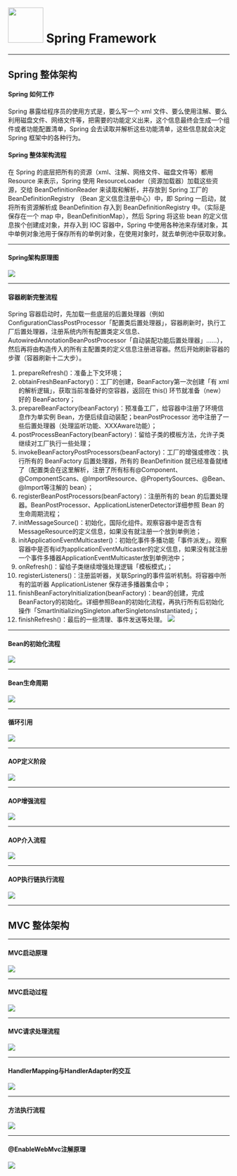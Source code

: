 # <img src="src/docs/spring-framework.png" width="80" height="80"> Spring Framework 

---

## Spring 整体架构

#### Spring 如何工作
Spring 暴露给程序员的使用方式是，要么写一个 xml 文件、要么使用注解、要么利用磁盘文件、网络文件等，把需要的功能定义出来，这个信息最终会生成一个组件或者功能配置清单，Spring 会去读取并解析这些功能清单，这些信息就会决定 Spring 框架中的各种行为。

#### Spring 整体架构流程
在 Spring 的底层把所有的资源（xml、注解、网络文件、磁盘文件等）都用 Resource 来表示，Spring 使用 ResourceLoader（资源加载器）加载这些资源，交给 BeanDefinitionReader 来读取和解析，并存放到 Spring 工厂的 BeanDefinitionRegistry （Bean  定义信息注册中心）中，即 Spring 一启动，就将所有资源解析成 BeanDefinition 存入到 BeanDefinitionRegistry 中。（实际是保存在一个 map 中，BeanDefinitionMap），然后 Spring 将这些 bean 的定义信息挨个创建成对象，并存入到 IOC 容器中，Spring 中使用各种池来存储对象，其中单例对象池用于保存所有的单例对象，在使用对象时，就去单例池中获取对象。

---
#### Spring架构原理图
![](src/docs/spring/Spring架构原理图.jpg)

---
#### 容器刷新完整流程
Spring 容器启动时，先加载一些底层的后置处理器（例如ConfigurationClassPostProcessor「配置类后置处理器」，容器刷新时，执行工厂后置处理器，注册系统内所有配置类定义信息、AutowiredAnnotationBeanPostProcessor「自动装配功能后置处理器」……），然后再将由构造传入的所有主配置类的定义信息注册进容器。然后开始刷新容器的步骤（容器刷新十二大步）。
1. prepareRefresh()：准备上下文环境；
2. obtainFreshBeanFactory()：工厂的创建，BeanFactory第一次创建「有 xml 的解析逻辑」，获取当前准备好的空容器，返回在 this() 环节就准备（new）好的 BeanFactory；
3. prepareBeanFactory(beanFactory)：预准备工厂，给容器中注册了环境信息作为单实例 Bean，方便后续自动装配；beanPostProcessor 池中注册了一些后置处理器（处理监听功能、XXXAware功能）；
4. postProcessBeanFactory(beanFactory)：留给子类的模板方法，允许子类继续对工厂执行一些处理；
5. invokeBeanFactoryPostProcessors(beanFactory)：工厂的增强或修改：执行所有的 BeanFactory 后置处理器，所有的 BeanDefinition 就已经准备就绪了（配置类会在这里解析，注册了所有标有@Component、@ComponentScans、@ImportResource、@PropertySources、@Bean、@Import等注解的 bean）；
6. registerBeanPostProcessors(beanFactory)：注册所有的 bean 的后置处理器。BeanPostProcessor、ApplicationListenerDetector详细参照 Bean 的生命周期流程；
7. initMessageSource()：初始化，国际化组件。观察容器中是否含有MessageResource的定义信息，如果没有就注册一个放到单例池；
8. initApplicationEventMulticaster()：初始化事件多播功能「事件派发」。观察容器中是否有id为applicationEventMulticaster的定义信息，如果没有就注册一个事件多播器ApplicationEventMulticaster放到单例池中；
9. onRefresh()：留给子类继续增强处理逻辑「模板模式」；
10. registerListeners()：注册监听器，关联Spring的事件监听机制。将容器中所有的监听器 ApplicationListener 保存进多播器集合中；
11. finishBeanFactoryInitialization(beanFactory)：bean的创建，完成BeanFactory的初始化。详细参照Bean的初始化流程，再执行所有后初始化操作「SmartInitializingSingleton.afterSingletonsInstantiated」；
12. finishRefresh()：最后的一些清理、事件发送等处理。
![](src/docs/spring/容器刷新完整流程.jpg)

---
#### Bean的初始化流程
![](src/docs/spring/Bean的初始化流程.jpg)

---
#### Bean生命周期
![](src/docs/spring/Bean生命周期.jpg)

---
#### 循环引用
![](src/docs/spring/循环引用.jpg)

---
#### AOP定义阶段
![](src/docs/spring/AOP定义阶段.jpg)

---
#### AOP增强流程
![](src/docs/spring/AOP增强流程.jpg)

---
#### AOP介入流程
![](src/docs/spring/AOP介入流程.jpg)

---
#### AOP执行链执行流程
![](src/docs/spring/AOP执行链执行流程.jpg)



---

MVC 整体架构
---

---
#### MVC启动原理
![](src/docs/mvc/MVC启动原理.jpg)

---
#### MVC启动过程
![](src/docs/mvc/MVC启动过程.jpg)

---
#### MVC请求处理流程
![](src/docs/mvc/MVC请求处理流程.jpg)

---
#### HandlerMapping与HandlerAdapter的交互
![](src/docs/mvc/HandlerMapping与HandlerAdapter的交互.jpg)

---
#### 方法执行流程
![](src/docs/mvc/方法执行流程.jpg)

---
#### @EnableWebMvc注解原理
![](src/docs/mvc/@EnableWebMvc注解原理.jpg)
